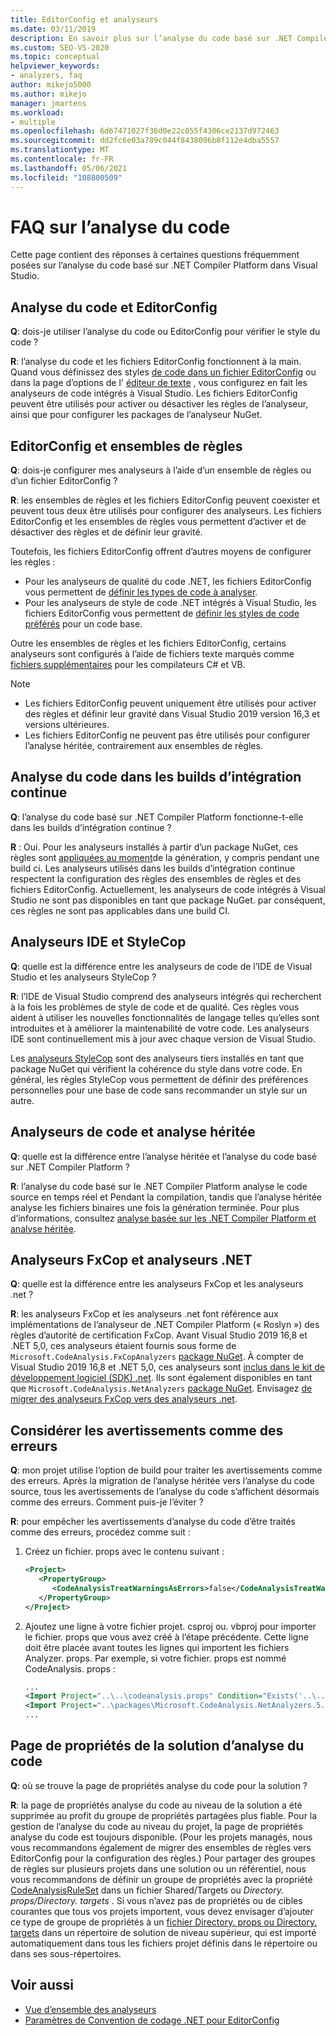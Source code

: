 ```yaml
---
title: EditorConfig et analyseurs
ms.date: 03/11/2019
description: En savoir plus sur l’analyse du code basé sur .NET Compiler Platform dans Visual Studio. Consultez les réponses aux questions sur les fichiers EditorConfig, les ensembles de règles et d’autres rubriques.
ms.custom: SEO-VS-2020
ms.topic: conceptual
helpviewer_keywords:
- analyzers, faq
author: mikejo5000
ms.author: mikejo
manager: jmartens
ms.workload:
- multiple
ms.openlocfilehash: 6d67471027f36d0e22c055f4306ce2137d972463
ms.sourcegitcommit: dd2fc6e03a789c044f8438096b8f112e4dba5557
ms.translationtype: MT
ms.contentlocale: fr-FR
ms.lasthandoff: 05/06/2021
ms.locfileid: "108800509"
---
```

# <a name="code-analysis-faq"></a>FAQ sur l’analyse du code

Cette page contient des réponses à certaines questions fréquemment posées sur l’analyse du code basé sur .NET Compiler Platform dans Visual Studio.

## <a name="code-analysis-versus-editorconfig"></a>Analyse du code et EditorConfig

**Q**: dois-je utiliser l’analyse du code ou EditorConfig pour vérifier le style du code ?

**R**: l’analyse du code et les fichiers EditorConfig fonctionnent à la main. Quand vous définissez des styles [de code dans un fichier EditorConfig](/dotnet/fundamentals/code-analysis/code-style-rule-options) ou dans la page d’options de l' [éditeur de texte](../ide/code-styles-and-code-cleanup.md) , vous configurez en fait les analyseurs de code intégrés à Visual Studio. Les fichiers EditorConfig peuvent être utilisés pour activer ou désactiver les règles de l’analyseur, ainsi que pour configurer les packages de l’analyseur NuGet.

## <a name="editorconfig-versus-rule-sets"></a>EditorConfig et ensembles de règles

**Q**: dois-je configurer mes analyseurs à l’aide d’un ensemble de règles ou d’un fichier EditorConfig ?

**R**: les ensembles de règles et les fichiers EditorConfig peuvent coexister et peuvent tous deux être utilisés pour configurer des analyseurs. Les fichiers EditorConfig et les ensembles de règles vous permettent d’activer et de désactiver des règles et de définir leur gravité.

Toutefois, les fichiers EditorConfig offrent d’autres moyens de configurer les règles :

- Pour les analyseurs de qualité du code .NET, les fichiers EditorConfig vous permettent de [définir les types de code à analyser](/dotnet/fundamentals/code-analysis/code-quality-rule-options).
- Pour les analyseurs de style de code .NET intégrés à Visual Studio, les fichiers EditorConfig vous permettent de [définir les styles de code préférés](/dotnet/fundamentals/code-analysis/code-style-rule-options) pour un code base.

Outre les ensembles de règles et les fichiers EditorConfig, certains analyseurs sont configurés à l’aide de fichiers texte marqués comme [fichiers supplémentaires](../ide/build-actions.md#build-action-values) pour les compilateurs C# et VB.

> [!NOTE]
> - Les fichiers EditorConfig peuvent uniquement être utilisés pour activer des règles et définir leur gravité dans Visual Studio 2019 version 16,3 et versions ultérieures.
> - Les fichiers EditorConfig ne peuvent pas être utilisés pour configurer l’analyse héritée, contrairement aux ensembles de règles.

## <a name="code-analysis-in-ci-builds"></a>Analyse du code dans les builds d’intégration continue

**Q**: l’analyse du code basé sur .NET Compiler Platform fonctionne-t-elle dans les builds d’intégration continue ?

**R** : Oui. Pour les analyseurs installés à partir d’un package NuGet, ces règles sont [appliquées au moment](roslyn-analyzers-overview.md#build-errors)de la génération, y compris pendant une build ci. Les analyseurs utilisés dans les builds d’intégration continue respectent la configuration des règles des ensembles de règles et des fichiers EditorConfig. Actuellement, les analyseurs de code intégrés à Visual Studio ne sont pas disponibles en tant que package NuGet. par conséquent, ces règles ne sont pas applicables dans une build CI.

## <a name="ide-analyzers-versus-stylecop"></a>Analyseurs IDE et StyleCop

**Q**: quelle est la différence entre les analyseurs de code de l’IDE de Visual Studio et les analyseurs StyleCop ?

**R**: l’IDE de Visual Studio comprend des analyseurs intégrés qui recherchent à la fois les problèmes de style de code et de qualité. Ces règles vous aident à utiliser les nouvelles fonctionnalités de langage telles qu’elles sont introduites et à améliorer la maintenabilité de votre code. Les analyseurs IDE sont continuellement mis à jour avec chaque version de Visual Studio.

Les [analyseurs StyleCop](https://github.com/DotNetAnalyzers/StyleCopAnalyzers) sont des analyseurs tiers installés en tant que package NuGet qui vérifient la cohérence du style dans votre code. En général, les règles StyleCop vous permettent de définir des préférences personnelles pour une base de code sans recommander un style sur un autre.

## <a name="code-analyzers-versus-legacy-analysis"></a>Analyseurs de code et analyse héritée

**Q**: quelle est la différence entre l’analyse héritée et l’analyse du code basé sur .NET Compiler Platform ?

**R**: l’analyse du code basé sur le .NET Compiler Platform analyse le code source en temps réel et Pendant la compilation, tandis que l’analyse héritée analyse les fichiers binaires une fois la génération terminée. Pour plus d’informations, consultez [analyse basée sur les .NET Compiler Platform et analyse héritée](../code-quality/net-analyzers-faq.md#whats-the-difference-between-legacy-fxcop-and-net-analyzers).

## <a name="fxcop-analyzers-versus-net-analyzers"></a>Analyseurs FxCop et analyseurs .NET

**Q**: quelle est la différence entre les analyseurs FxCop et les analyseurs .net ?

**R**: les analyseurs FxCop et les analyseurs .net font référence aux implémentations de l’analyseur de .NET Compiler Platform (« Roslyn ») des règles d’autorité de certification FxCop. Avant Visual Studio 2019 16,8 et .NET 5,0, ces analyseurs étaient fournis sous forme de `Microsoft.CodeAnalysis.FxCopAnalyzers` [package NuGet](https://www.nuget.org/packages/Microsoft.CodeAnalysis.FxCopAnalyzers). À compter de Visual Studio 2019 16,8 et .NET 5,0, ces analyseurs sont [inclus dans le kit de développement logiciel (SDK) .net](/dotnet/fundamentals/code-analysis/overview). Ils sont également disponibles en tant que `Microsoft.CodeAnalysis.NetAnalyzers` [package NuGet](https://www.nuget.org/packages/Microsoft.CodeAnalysis.NetAnalyzers). Envisagez [de migrer des analyseurs FxCop vers des analyseurs .net](migrate-from-fxcop-analyzers-to-net-analyzers.md).

## <a name="treat-warnings-as-errors"></a>Considérer les avertissements comme des erreurs

**Q**: mon projet utilise l’option de build pour traiter les avertissements comme des erreurs. Après la migration de l’analyse héritée vers l’analyse du code source, tous les avertissements de l’analyse du code s’affichent désormais comme des erreurs. Comment puis-je l’éviter ?

**R**: pour empêcher les avertissements d’analyse du code d’être traités comme des erreurs, procédez comme suit :

  1. Créez un fichier. props avec le contenu suivant :

     ```xml
     <Project>
        <PropertyGroup>
           <CodeAnalysisTreatWarningsAsErrors>false</CodeAnalysisTreatWarningsAsErrors>
        </PropertyGroup>
     </Project>
     ```

  2. Ajoutez une ligne à votre fichier projet. csproj ou. vbproj pour importer le fichier. props que vous avez créé à l’étape précédente. Cette ligne doit être placée avant toutes les lignes qui importent les fichiers Analyzer. props. Par exemple, si votre fichier. props est nommé CodeAnalysis. props :

     ```xml
     ...
     <Import Project="..\..\codeanalysis.props" Condition="Exists('..\..\codeanalysis.props')" />
     <Import Project="..\packages\Microsoft.CodeAnalysis.NetAnalyzers.5.0.0\build\Microsoft.CodeAnalysis.NetAnalyzers.props" Condition="Exists('..\packages\Microsoft.CodeAnalysis.NetAnalyzers.5.0.0\build\Microsoft.CodeAnalysis.NetAnalyzers.props')" />
     ...
     ```

## <a name="code-analysis-solution-property-page"></a>Page de propriétés de la solution d’analyse du code

**Q**: où se trouve la page de propriétés analyse du code pour la solution ?

**R**: la page de propriétés analyse du code au niveau de la solution a été supprimée au profit du groupe de propriétés partagées plus fiable. Pour la gestion de l’analyse du code au niveau du projet, la page de propriétés analyse du code est toujours disponible. (Pour les projets managés, nous vous recommandons également de migrer des ensembles de règles vers EditorConfig pour la configuration des règles.)  Pour partager des groupes de règles sur plusieurs projets dans une solution ou un référentiel, nous vous recommandons de définir un groupe de propriétés avec la propriété [CodeAnalysisRuleSet](../code-quality/using-rule-sets-to-group-code-analysis-rules.md#specify-a-rule-set-for-a-project) dans un fichier Shared/Targets ou *Directory. props/Directory. targets* . Si vous n’avez pas de propriétés ou de cibles courantes que tous vos projets importent, vous devez envisager d’ajouter ce type de groupe de propriétés à un [fichier Directory. props ou Directory. targets](../msbuild/customize-your-build.md) dans un répertoire de solution de niveau supérieur, qui est importé automatiquement dans tous les fichiers projet définis dans le répertoire ou dans ses sous-répertoires.

## <a name="see-also"></a>Voir aussi

- [Vue d’ensemble des analyseurs](roslyn-analyzers-overview.md)
- [Paramètres de Convention de codage .NET pour EditorConfig](/dotnet/fundamentals/code-analysis/code-style-rule-options)